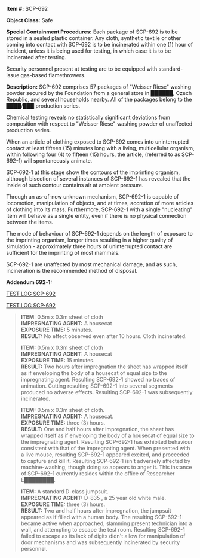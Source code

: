 **Item #:** SCP-692

**Object Class:** Safe

**Special Containment Procedures:** Each package of SCP-692 is to be stored in a sealed plastic container. Any cloth, synthetic textile or other coming into contact with SCP-692 is to be incinerated within one (1) hour of incident, unless it is being used for testing, in which case it is to be incinerated after testing.

Security personnel present at testing are to be equipped with standard-issue gas-based flamethrowers.

**Description:** SCP-692 comprises 57 packages of "Weisser Riese" washing powder secured by the Foundation from a general store in ██████, Czech Republic, and several households nearby. All of the packages belong to the ████/███ production series.

Chemical testing reveals no statistically significant deviations from composition with respect to "Weisser Riese" washing powder of unaffected production series.

When an article of clothing exposed to SCP-692 comes into uninterrupted contact at least fifteen (15) minutes long with a living, multicellular organism, within following four (4) to fifteen (15) hours, the article, (referred to as SCP-692-1) will spontaneously animate.

SCP-692-1 at this stage show the contours of the imprinting organism, although bisection of several instances of SCP-692-1 has revealed that the inside of such contour contains air at ambient pressure.

Through an as-of-now unknown mechanism, SCP-692-1 is capable of locomotion, manipulation of objects, and at times, accretion of more articles of clothing into its mass. Furthermore, SCP-692-1 with a single "nucleating" item will behave as a single entity, even if there is no physical connection between the items.

The mode of behaviour of SCP-692-1 depends on the length of exposure to the imprinting organism, longer times resulting in a higher quality of simulation - approximately three hours of uninterrupted contact are sufficient for the imprinting of most mammals.

SCP-692-1 are unaffected by most mechanical damage, and as such, incineration is the recommended method of disposal.

**Addendum 692-1:**

[TEST LOG SCP-692](javascript:;)

[TEST LOG SCP-692](javascript:;)

> **ITEM:** 0.5m x 0.3m sheet of cloth  
> **IMPREGNATING AGENT:** A housecat  
> **EXPOSURE TIME:** 5 minutes.  
> **RESULT:** No effect observed even after 10 hours. Cloth incinerated.  
>   
>   
> **ITEM:** 0.5m x 0.3m sheet of cloth  
> **IMPREGNATING AGENT:** A housecat  
> **EXPOSURE TIME:** 15 minutes.  
> **RESULT:** Two hours after impregnation the sheet has wrapped itself as if enveloping the body of a housecat of equal size to the impregnating agent. Resulting SCP-692-1 showed no traces of animation. Cutting resulting SCP-692-1 into several segments produced no adverse effects. Resulting SCP-692-1 was subsequently incinerated.  
>   
>   
> **ITEM:** 0.5m x 0.3m sheet of cloth.  
> **IMPREGNATING AGENT:** A housecat.  
> **EXPOSURE TIME:** three (3) hours.  
> **RESULT:** One and half hours after impregnation, the sheet has wrapped itself as if enveloping the body of a housecat of equal size to the impregnating agent. Resulting SCP-692-1 has exhibited behaviour consistent with that of the impregnating agent. When presented with a live mouse, resulting SCP-692-1 appeared excited, and proceeded to capture and kill it. Resulting SCP-692-1 isn't adversely affected by machine-washing, though doing so appears to anger it. This instance of SCP-692-1 currently resides within the office of Researcher E████████.  
>   
>   
> **ITEM:** A standard D-class jumpsuit.  
> **IMPREGNATING AGENT:** D-835 , a 25 year old white male.  
> **EXPOSURE TIME:** three (3) hours.  
> **RESULT:** Two and half hours after impregnation, the jumpsuit appeared as if filled with a human body. The resulting SCP-692-1 became active when approached, slamming present technician into a wall, and attempting to escape the test room. Resulting SCP-692-1 failed to escape as its lack of digits didn't allow for manipulation of door mechanisms and was subsequently incinerated by security personnel.